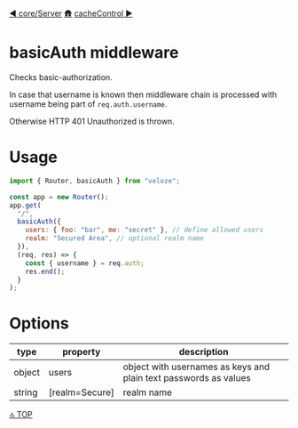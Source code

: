 [◀︎ core/Server](../core/Server.md)
[🛖](../index.md)
[cacheControl ▶](../middleware/bodyParser.md)

# basicAuth middleware

Checks basic-authorization.

In case that username is known then middleware chain is processed with username
being part of `req.auth.username`.

Otherwise HTTP 401 Unauthorized is thrown.

# Usage

```js
import { Router, basicAuth } from "veloze";

const app = new Router();
app.get(
  "/",
  basicAuth({
    users: { foo: "bar", me: "secret" }, // define allowed users
    realm: "Secured Area", // optional realm name
  }),
  (req, res) => {
    const { username } = req.auth;
    res.end();
  }
);
```

# Options

| type   | property         | description                                                      |
| ------ | ---------------- | ---------------------------------------------------------------- |
| object | users            | object with usernames as keys and plain text passwords as values |
| string | \[realm=Secure\] | realm name                                                       |

[🔝 TOP](#top)
